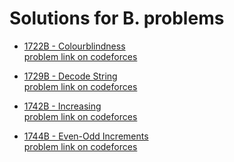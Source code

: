 #  Solutions for B. problems
- [1722B - Colourblindness](https://github.com/ShaadyEmad/Codeforces_Python_Solutions/blob/main/B/1722B%20-%20Colourblindness.py)\
[problem link on codeforces](https://codeforces.com/problemset/problem/1722/B)

- [1729B - Decode String](https://github.com/ShaadyEmad/Codeforces_Python_Solutions/blob/main/B/1729B%20-%20Decode%20String.py)\
[problem link on codeforces](https://codeforces.com/problemset/problem/1729/B)

- [1742B - Increasing](https://github.com/ShaadyEmad/Codeforces_Python_Solutions/blob/main/B/1742B%20-%20Increasing.py)\
[problem link on codeforces](https://codeforces.com/problemset/problem/1742/B)

- [1744B - Even-Odd Increments](https://github.com/ShaadyEmad/Codeforces_Python_Solutions/blob/main/B/1744B%20-%20Even-Odd%20Increments.py)\
[problem link on codeforces](https://codeforces.com/problemset/problem/1744/B)
